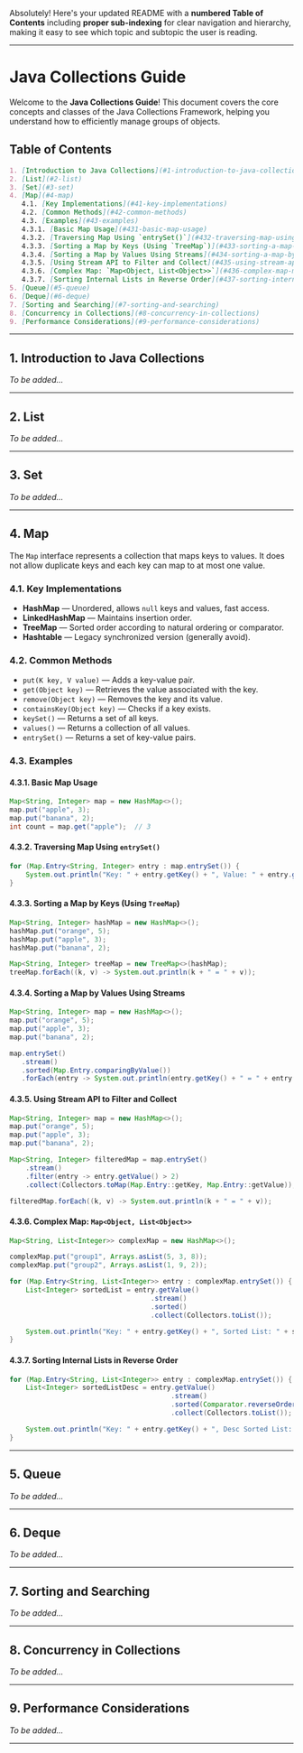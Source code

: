 Absolutely! Here's your updated README with a **numbered Table of Contents** including **proper sub-indexing** for clear navigation and hierarchy, making it easy to see which topic and subtopic the user is reading.

---

# Java Collections Guide

Welcome to the **Java Collections Guide**! This document covers the core concepts and classes of the Java Collections Framework, helping you understand how to efficiently manage groups of objects.

## Table of Contents
```markdown
1. [Introduction to Java Collections](#1-introduction-to-java-collections)
2. [List](#2-list)
3. [Set](#3-set)
4. [Map](#4-map)
   4.1. [Key Implementations](#41-key-implementations)
   4.2. [Common Methods](#42-common-methods)
   4.3. [Examples](#43-examples)
   4.3.1. [Basic Map Usage](#431-basic-map-usage)
   4.3.2. [Traversing Map Using `entrySet()`](#432-traversing-map-using-entryset)
   4.3.3. [Sorting a Map by Keys (Using `TreeMap`)](#433-sorting-a-map-by-keys-using-treemap)
   4.3.4. [Sorting a Map by Values Using Streams](#434-sorting-a-map-by-values-using-streams)
   4.3.5. [Using Stream API to Filter and Collect](#435-using-stream-api-to-filter-and-collect)
   4.3.6. [Complex Map: `Map<Object, List<Object>>`](#436-complex-map-mapobject-listobject)
   4.3.7. [Sorting Internal Lists in Reverse Order](#437-sorting-internal-lists-in-reverse-order)
5. [Queue](#5-queue)
6. [Deque](#6-deque)
7. [Sorting and Searching](#7-sorting-and-searching)
8. [Concurrency in Collections](#8-concurrency-in-collections)
9. [Performance Considerations](#9-performance-considerations)
```
---

## 1. Introduction to Java Collections

*To be added...*

---

## 2. List

*To be added...*

---

## 3. Set

*To be added...*

---

## 4. Map

The `Map` interface represents a collection that maps keys to values. It does not allow duplicate keys and each key can map to at most one value.

### 4.1. Key Implementations

* **HashMap** — Unordered, allows `null` keys and values, fast access.
* **LinkedHashMap** — Maintains insertion order.
* **TreeMap** — Sorted order according to natural ordering or comparator.
* **Hashtable** — Legacy synchronized version (generally avoid).

### 4.2. Common Methods

* `put(K key, V value)` — Adds a key-value pair.
* `get(Object key)` — Retrieves the value associated with the key.
* `remove(Object key)` — Removes the key and its value.
* `containsKey(Object key)` — Checks if a key exists.
* `keySet()` — Returns a set of all keys.
* `values()` — Returns a collection of all values.
* `entrySet()` — Returns a set of key-value pairs.

### 4.3. Examples

#### 4.3.1. Basic Map Usage

```java
Map<String, Integer> map = new HashMap<>();
map.put("apple", 3);
map.put("banana", 2);
int count = map.get("apple");  // 3
```

#### 4.3.2. Traversing Map Using `entrySet()`

```java
for (Map.Entry<String, Integer> entry : map.entrySet()) {
    System.out.println("Key: " + entry.getKey() + ", Value: " + entry.getValue());
}
```

#### 4.3.3. Sorting a Map by Keys (Using `TreeMap`)

```java
Map<String, Integer> hashMap = new HashMap<>();
hashMap.put("orange", 5);
hashMap.put("apple", 3);
hashMap.put("banana", 2);

Map<String, Integer> treeMap = new TreeMap<>(hashMap);
treeMap.forEach((k, v) -> System.out.println(k + " = " + v));
```

#### 4.3.4. Sorting a Map by Values Using Streams

```java
Map<String, Integer> map = new HashMap<>();
map.put("orange", 5);
map.put("apple", 3);
map.put("banana", 2);

map.entrySet()
   .stream()
   .sorted(Map.Entry.comparingByValue())
   .forEach(entry -> System.out.println(entry.getKey() + " = " + entry.getValue()));
```

#### 4.3.5. Using Stream API to Filter and Collect

```java
Map<String, Integer> map = new HashMap<>();
map.put("orange", 5);
map.put("apple", 3);
map.put("banana", 2);

Map<String, Integer> filteredMap = map.entrySet()
    .stream()
    .filter(entry -> entry.getValue() > 2)
    .collect(Collectors.toMap(Map.Entry::getKey, Map.Entry::getValue));

filteredMap.forEach((k, v) -> System.out.println(k + " = " + v));
```

#### 4.3.6. Complex Map: `Map<Object, List<Object>>`

```java
Map<String, List<Integer>> complexMap = new HashMap<>();

complexMap.put("group1", Arrays.asList(5, 3, 8));
complexMap.put("group2", Arrays.asList(1, 9, 2));

for (Map.Entry<String, List<Integer>> entry : complexMap.entrySet()) {
    List<Integer> sortedList = entry.getValue()
                                   .stream()
                                   .sorted()
                                   .collect(Collectors.toList());

    System.out.println("Key: " + entry.getKey() + ", Sorted List: " + sortedList);
}
```

#### 4.3.7. Sorting Internal Lists in Reverse Order

```java
for (Map.Entry<String, List<Integer>> entry : complexMap.entrySet()) {
    List<Integer> sortedListDesc = entry.getValue()
                                        .stream()
                                        .sorted(Comparator.reverseOrder())
                                        .collect(Collectors.toList());

    System.out.println("Key: " + entry.getKey() + ", Desc Sorted List: " + sortedListDesc);
}
```

---

## 5. Queue

*To be added...*

---

## 6. Deque

*To be added...*

---

## 7. Sorting and Searching

*To be added...*

---

## 8. Concurrency in Collections

*To be added...*

---

## 9. Performance Considerations

*To be added...*

---

